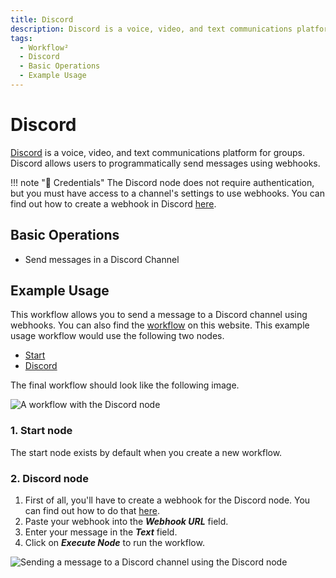 ```yaml
---
title: Discord
description: Discord is a voice, video, and text communications platform for groups. Discord allows users to programmatically send messages using webhooks.
tags:
  - Workflow²
  - Discord
  - Basic Operations
  - Example Usage
---
```



# Discord

[Discord](https://discord.com/) is a voice, video, and text communications platform for groups. Discord allows users to programmatically send messages using webhooks.

!!! note "🔑 Credentials"
    The Discord node does not require authentication, but you must have access to a channel's settings to use webhooks. You can find out how to create a webhook in Discord [here](/workflow/integrations/credentials/discord/).


## Basic Operations

- Send messages in a Discord Channel

## Example Usage

This workflow allows you to send a message to a Discord channel using webhooks. You can also find the [workflow](https://n8n.io/workflows/410) on this website. This example usage workflow would use the following two nodes.
- [Start](/workflow/integrations/core-nodes/workflow-nodes-base.start/)
- [Discord]()

The final workflow should look like the following image.

![A workflow with the Discord node](/_images/integrations/nodes/discord/workflow.png)

### 1. Start node

The start node exists by default when you create a new workflow.

### 2. Discord node

1. First of all, you'll have to create a webhook for the Discord node. You can find out how to do that [here](/workflow/integrations/credentials/discord/).
2. Paste your webhook into the ***Webhook URL*** field.
5. Enter your message in the ***Text*** field.
6. Click on ***Execute Node*** to run the workflow.

![Sending a message to a Discord channel using the Discord node](/_images/integrations/nodes/discord/discord_node.png)
